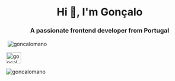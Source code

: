 <h1 align="center">Hi 👋, I'm Gonçalo</h1>
<h3 align="center">A passionate frontend developer from Portugal</h3>

<p>&nbsp;<img align="center" src="https://github-readme-stats.vercel.app/api?username=goncalomano&show_icons=true&locale=en" alt="goncalomano" /></p>
<img align="center" src="https://raw.githubusercontent.com/rahuldkjain/github-profile-readme-generator/master/src/images/icons/Social/instagram.svg" alt="goncalomano.pt" height="30" width="40" /></a>
<p><img align="center" src="https://github-readme-streak-stats.herokuapp.com/?user=goncalomano&" alt="goncalomano" /></p>
</p>
